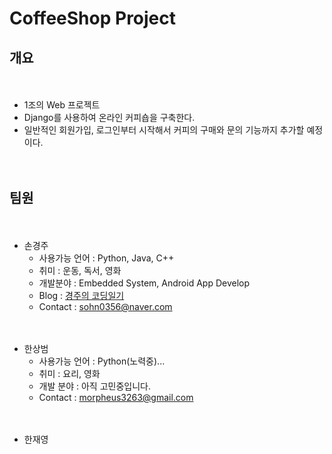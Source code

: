 # CoffeeShop Project



## 개요

　

* 1조의 Web 프로젝트
* Django를 사용하여 온라인 커피숍을 구축한다.
* 일반적인 회원가입, 로그인부터 시작해서 커피의 구매와 문의 기능까지 추가할 예정이다.

　

## 팀원

　

* 손경주
  * 사용가능 언어 : Python, Java, C++
  * 취미 : 운동, 독서, 영화
  * 개발분야 : Embedded System, Android App Develop
  * Blog : [경주의 코딩일기](https://sohn0356-git.github.io)
  * Contact : sohn0356@naver.com

　

* 한상범
  * 사용가능 언어 : Python(노력중)...
  * 취미 : 요리, 영화
  * 개발 분야 : 아직 고민중입니다.
  * Contact : morpheus3263@gmail.com
  

　


* 한재영



